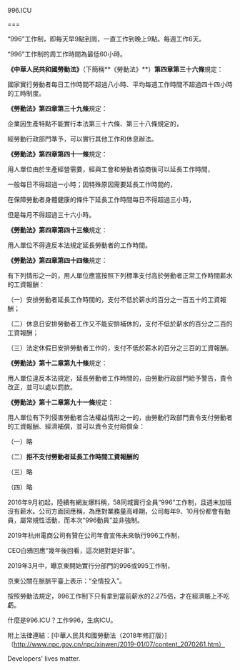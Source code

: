 996.ICU

===



“996”工作制，即每天早9點到崗，一直工作到晚上9點。每週工作6天。



“996”工作制的周工作時間為最低60小時。



**《中華人民共和國勞動法》**（下簡稱**《勞動法》**）**第四章第三十六條**規定：

國家實行勞動者每日工作時間不超過八小時、平均每週工作時間不超過四十四小時的工時制度。

**《勞動法》第四章第三十九條**規定：

企業因生產特點不能實行本法第三十六條、第三十八條規定的，

經勞動行政部門準予，可以實行其他工作和休息辦法。

**《勞動法》第四章第四十一條**規定：

用人單位由於生產經營需要，經與工會和勞動者協商後可以延長工作時間，

一般每日不得超過一小時；因特殊原因需要延長工作時間的，

在保障勞動者身體健康的條件下延長工作時間每日不得超過三小時，

但是每月不得超過三十六小時。

**《勞動法》第四章第四十三條**規定：

用人單位不得違反本法規定延長勞動者的工作時間。

**《勞動法》第四章第四十四條**規定：

有下列情形之一的，用人單位應當按照下列標準支付高於勞動者正常工作時間薪水的工資報酬：

（一）安排勞動者延長工作時間的，支付不低於薪水的百分之一百五十的工資報酬；

（二）休息日安排勞動者工作又不能安排補休的，支付不低於薪水的百分之二百的工資報酬；

（三）法定休假日安排勞動者工作的，支付不低於薪水的百分之三百的工資報酬。

**《勞動法》第十二章第九十條**規定：

用人單位違反本法規定，延長勞動者工作時間的，由勞動行政部門給予警告，責令改正，並可以處以罰款。

**《勞動法》第十二章第九十一條**規定：

用人單位有下列侵害勞動者合法權益情形之一的，由勞動行政部門責令支付勞動者的工資報酬、經濟補償，並可以責令支付賠償金：

（一）略

（二）**拒不支付勞動者延長工作時間工資報酬的**

（三）略

（四）略



2016年9月初起，陸續有網友爆料稱，58同城實行全員“996”工作制，且週末加班沒有薪水。公司方面回應稱，為應對業務量高峰期，公司每年9、10月份都會有動員，屬常規性活動，而本次“996動員”並非強制。



2019年杭州電商公司有贊在公司年會宣佈未來執行996工作制，

CEO白鴉回應“幾年後回看，這次絕對是好事”。



2019年3月中，曝京東開始實行分部門的996或995工作制，

京東公關在脈脈平臺上表示：“全情投入”。



按照勞動法規定，996工作制下只有拿到當前薪水的2.275倍，才在經濟賬上不吃虧。



什麼是996.ICU？工作996，生病ICU。



附上法律連結：[中華人民共和國勞動法（2018年修訂版）]（http://www.npc.gov.cn/npc/xinwen/2019-01/07/content_2070261.htm）



Developers' lives matter.
